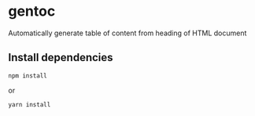 # gentoc
Automatically generate table of content from heading of HTML document

## Install dependencies

```
npm install
```

or

```bash
yarn install
```
